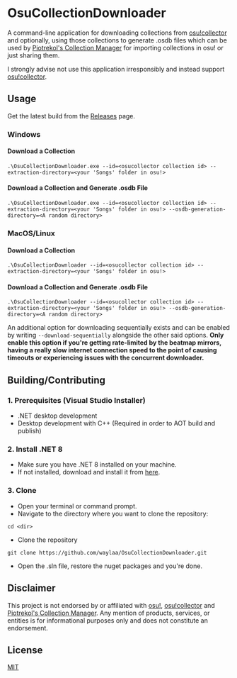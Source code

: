 # OsuCollectionDownloader
A command-line application for downloading collections from [osu!collector](https://osucollector.com/) and optionally, using those collections to generate .osdb files which can be used by [Piotrekol's Collection Manager](https://github.com/Piotrekol/CollectionManager) for importing collections in osu! or just sharing them.

I strongly advise not use this application irresponsibly and instead support [osu!collector](https://osucollector.com/client).

## Usage
Get the latest build from the [Releases](https://github.com/waylaa/OsuCollectionDownloader/releases) page.

### Windows

#### Download a Collection
```
.\OsuCollectionDownloader.exe --id=<osucollector collection id> --extraction-directory=<your 'Songs' folder in osu!> 
```

#### Download a Collection and Generate .osdb File
```
.\OsuCollectionDownloader.exe --id=<osucollector collection id> --extraction-directory=<your 'Songs' folder in osu!> --osdb-generation-directory=<A random directory>
```

### MacOS/Linux

#### Download a Collection
```
.\OsuCollectionDownloader --id=<osucollector collection id> --extraction-directory=<your 'Songs' folder in osu!> 
```

#### Download a Collection and Generate .osdb File
```
.\OsuCollectionDownloader --id=<osucollector collection id> --extraction-directory=<your 'Songs' folder in osu!> --osdb-generation-directory=<A random directory>
```

An additional option for downloading sequentially exists and can be enabled by writing ```--download-sequentially``` alongside the other said options. **Only enable this option if you're getting rate-limited by the beatmap mirrors, having a really slow internet connection speed to the point of causing timeouts or experiencing issues with the concurrent downloader.**

## Building/Contributing
### 1. Prerequisites (Visual Studio Installer)
  - .NET desktop development
  - Desktop development with C++ (Required in order to AOT build and publish)
    
### 2. Install .NET 8
- Make sure you have .NET 8 installed on your machine.
- If not installed, download and install it from [here](https://dotnet.microsoft.com/en-us/download/dotnet/8.0).

### 3. Clone
- Open your terminal or command prompt.
- Navigate to the directory where you want to clone the repository:
```
cd <dir>
```

- Clone the repository
```
git clone https://github.com/waylaa/OsuCollectionDownloader.git
```

- Open the .sln file, restore the nuget packages and you're done.

## Disclaimer
This project is not endorsed by or affiliated with [osu!](https://osu.ppy.sh), [osu!collector](https://osucollector.com/) and [Piotrekol's Collection Manager](https://github.com/Piotrekol/CollectionManager). Any mention of products, services, or entities is for informational purposes only and does not constitute an endorsement.
## License

[MIT](https://choosealicense.com/licenses/mit/)

